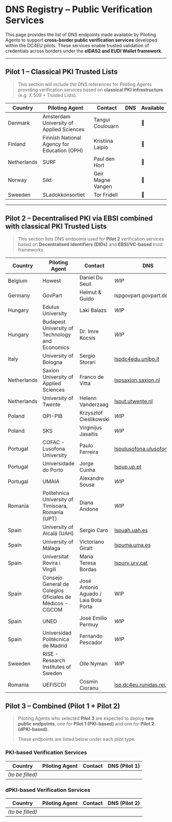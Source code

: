 # DNS Registry – Public Verification Services

This page provides the list of DNS endpoints made available by Piloting Agents to support **cross-border public verification services** developed within the DC4EU pilots. These services enable trusted validation of credentials across borders under the **eIDAS2 and EUDI Wallet framework**.

---

## Pilot 1 – Classical PKI Trusted Lists

> This section will include the DNS references for Piloting Agents providing verification services based on **classical PKI infrastructure** (e.g. X.509 + Trusted Lists).

| Country      | Piloting Agent                  | Contact                        | DNS                             |  Available  |
|--------------|----------------------------------|--------------------------------|----------------------------------|-----|
|Denmark|Amsterdam University of Applied Sciences|Tangui Coulouarn| |🔴|
|Finland|Finnish National Agency for Education (OPH)|Kristiina Laipio| |🔴|
|Netherlands|SURF|Paul den Hort| |🔴|
|Norway|Sikt|Geir Magne Vangen| |🔴|
|Sweeden|SLadokkonsortiet|Tor Fridell| |🔴|

---

## Pilot 2 – Decentralised PKI via EBSI combined with classical PKI Trusted Lists

> This section lists DNS endpoints used for **Pilot 2** verification services based on **Decentralised Identifiers (DIDs)** and **EBSI/VC-based** trust frameworks.

| Country      | Piloting Agent                                           | Contact                          | DNS                               |  Available    |
|--------------|----------------------------------------------------------|----------------------------------|------------------------------------|-----------|
| Belgium      | Howest       | Daniel Du Seuil                   | *WIP*                                | 🔴 |
| Germany      | GovPart                                                  | Helmut & Guido                   | lspgovpart.govpart.de              | 🔴 |
| Hungary      | Edutus University                                        | Laki Balazs                      | *WIP*                                | 🔴 |
| Hungary      | Budapest University of Technology and Economics          | Dr. Imre Kocsis                  | *WIP*                                | 🔴 |
| Italy        | University of Bologna                                    | Sergio Storari                   | [lspdc4edu.unibo.it](https://uself-verifier-gui.lspdc4edu.unibo.it)                 | 🔴 |
| Netherlands  | Saxion University of Applied Sciences                    | Franco de Vitta                  | [lspsaxion.saxion.nl](https://uself-verifier-gui.lspsaxion.saxion.nl)                | 🔴 |
| Netherlands  | University of Twente                                     | Helenn Vanderzaag                | [lsput.utwente.nl](https://uself-verifier-gui.lsput.utwente.nl)                   | 🟢 |
| Poland      | OPI-PIB        | Krzysztof Cieślikowski              | *WIP*                                | 🔴 |
| Poland      | SKS       | Virginijus Jasaitis                  | *WIP*                                | 🔴 |
| Portugal     | COFAC - Lusofona University                              | Paulo Ferreira                   | [lspulusofona.ulusofona.pt](https://uself-verifier-gui.lspulusofona.ulusofona.pt)          | 🟢 |
| Portugal     | Universidade do Porto                              | Jorge Cunha                  | [lspup.up.pt](https://uself-verifier-gui.lspup.up.pt)          | 🟢|
| Portugal      | UMAIA          | Alexandre Sousa                  | *WIP*                                | 🔴 |
| Romania      | Politehnica University of Timisoara, Romania (UPT)       | Diana Andone                     | *WIP*                        | 🔴 |
| Spain        | University of Alcalá (UAH)                               | Sergio Caro                      | [lspuah.uah.es](https://uself-verifier-gui.lspuah.uah.es)                      | 🟢 |
| Spain        | University of Málaga                                     | Victoriano Giralt                | [lspuma.uma.es](https://uself-verifier-gui.lspuma.uma.es)                       | 🟢 |
| Spain        | Universitat Rovira i Virgili                             | Maria Teresa Bordas              | [lspurv.urv.cat](https://uself-verifier-gui.lspurv.urv.cat/)                     | 🟢 |
| Spain        | Consejo General de Colegios Oficiales de Médicos - CGCOM | José Antonio Aguado / Laia Bota Porta    | WIP  | 🔴  |
| Spain      | UNED       | José Emilio Permuy                   | *WIP*                                | 🔴 |
| Spain      | Universidad Politécnica de Madrid       | Fernando Pescador                  | *WIP*                                | 🔴 |
| Sweeden      | RISE - Research Institutes of Sweden          | Olle Nyman                 | *WIP*                                | 🔴 |
| Romania      | UEFISCDI                                                 | Cosmin Cioranu                   | [lsp.dc4eu.runidas.rei.gov.ro](https://uself-verifier-gui.lsp.dc4eu.runidas.rei.gov.ro)       | 🟢 |

## Pilot 3 – Combined (Pilot 1 + Pilot 2)

> Piloting Agents who selected **Pilot 3** are expected to deploy **two public endpoints**, one for **Pilot 1 (PKI-based)** and one for **Pilot 2 (dPKI-based)**.
>
> These endpoints are listed below under each pilot type.

### PKI-based Verification Services

| Country | Piloting Agent     | Contact                   | DNS (Pilot 1)                  |
|---------|--------------------|---------------------------|-------------------------------|
| *(to be filled)* |                    |                           |                               |

### dPKI-based Verification Services

| Country | Piloting Agent     | Contact                   | DNS (Pilot 2)                  |
|---------|--------------------|---------------------------|-------------------------------|
| *(to be filled)* |                    |                           |                               |
